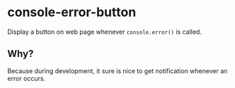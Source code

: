 # console-error-button

Display a button on web page whenever `console.error()` is called.

## Why?

Because during development, it sure is nice to get notification whenever an error occurs.
